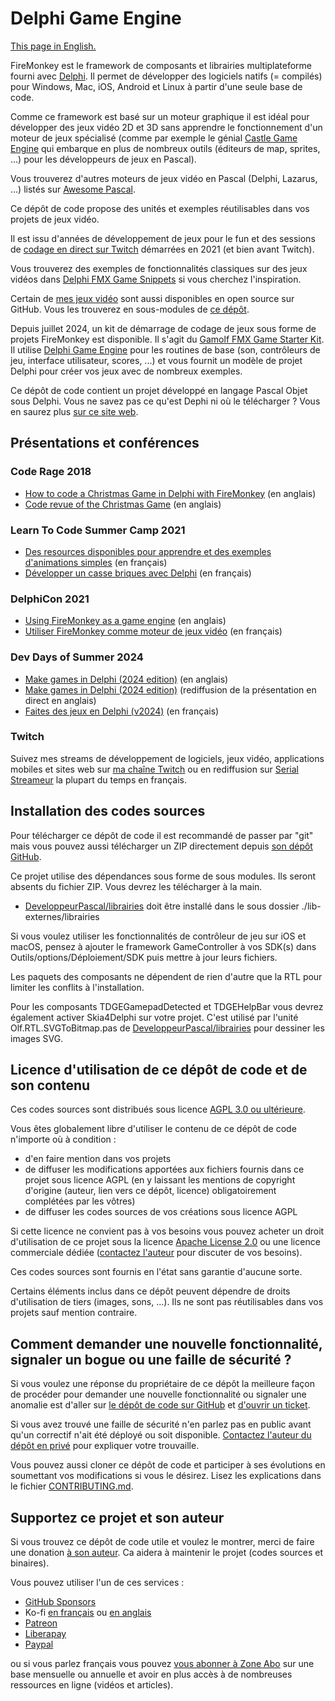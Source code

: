 # Delphi Game Engine

[This page in English.](README.md)

FireMonkey est le framework de composants et librairies multiplateforme fourni avec [Delphi](https://www.embarcadero.com/products/delphi). Il permet de développer des logiciels natifs (= compilés) pour Windows, Mac, iOS, Android et Linux à partir d'une seule base de code.

Comme ce framework est basé sur un moteur graphique il est idéal pour développer des jeux vidéo 2D et 3D sans apprendre le fonctionnement d'un moteur de jeux spécialisé (comme par exemple le génial [Castle Game Engine](https://castle-engine.io) qui embarque en plus de nombreux outils (éditeurs de map, sprites, ...) pour les développeurs de jeux en Pascal).

Vous trouverez d'autres moteurs de jeux vidéo en Pascal (Delphi, Lazarus, ...) listés sur [Awesome Pascal](https://github.com/Fr0sT-Brutal/awesome-pascal).

Ce dépôt de code propose des unités et exemples réutilisables dans vos projets de jeux vidéo.

Il est issu d'années de développement de jeux pour le fun et des sessions de [codage en direct sur Twitch](https://www.twitch.tv/patrickpremartin) démarrées en 2021 (et bien avant Twitch).

Vous trouverez des exemples de fonctionnalités classiques sur des jeux vidéos dans [Delphi FMX Game Snippets](https://github.com/DeveloppeurPascal/Delphi-FMX-Game-Snippets) si vous cherchez l'inspiration.

Certain de [mes jeux vidéo](https://gamolf.fr) sont aussi disponibles en open source sur GitHub. Vous les trouverez en sous-modules de [ce dépôt](https://github.com/DeveloppeurPascal/DevPas-Games-Pack).

Depuis juillet 2024, un kit de démarrage de codage de jeux sous forme de projets FireMonkey est disponible. Il s'agit du [Gamolf FMX Game Starter Kit](https://github.com/DeveloppeurPascal/Gamolf-FMX-Game-Starter-Kit). Il utilise [Delphi Game Engine](https://github.com/DeveloppeurPascal/Delphi-Game-Engine) pour les routines de base (son, contrôleurs de jeu, interface utilisateur, scores, ...) et vous fournit un modèle de projet Delphi pour créer vos jeux avec de nombreux exemples.

Ce dépôt de code contient un projet développé en langage Pascal Objet sous Delphi. Vous ne savez pas ce qu'est Dephi ni où le télécharger ? Vous en saurez plus [sur ce site web](https://delphi-resources.developpeur-pascal.fr/).

## Présentations et conférences

### Code Rage 2018

* [How to code a Christmas Game in Delphi with FireMonkey](https://serialstreameur.fr/coderage2018-christmasgame-howto.php) (en anglais)
* [Code revue of the Christmas Game](https://serialstreameur.fr/coderage2018-christmasgame-codereview.php) (en anglais)

### Learn To Code Summer Camp 2021

* [Des resources disponibles pour apprendre et des exemples d'animations simples](https://serialstreameur.fr/ltcsc2021-04.php) (en français)
* [Développer un casse briques avec Delphi](https://serialstreameur.fr/ltcsc2021-05.php) (en français)

### DelphiCon 2021

* [Using FireMonkey as a game engine](https://serialstreameur.fr/delphicon-2021-fmx-game-engine.php) (en anglais)
* [Utiliser FireMonkey comme moteur de jeux vidéo](https://serialstreameur.fr/webinaire-20211211.php) (en français)

### Dev Days of Summer 2024

* [Make games in Delphi (2024 edition)](https://serialstreameur.fr/make-games-in-delphi-2024-edition.html) (en anglais)
* [Make games in Delphi (2024 edition)](https://youtu.be/CAW-wpb9HJg) (rediffusion de la présentation en direct en anglais)
* [Faites des jeux en Delphi (v2024)](https://serialstreameur.fr/faites-des-jeux-en-delphi-edition-2024.html) (en français)

### Twitch

Suivez mes streams de développement de logiciels, jeux vidéo, applications mobiles et sites web sur [ma chaîne Twitch](https://www.twitch.tv/patrickpremartin) ou en rediffusion sur [Serial Streameur](https://serialstreameur.fr/jeux-video.php) la plupart du temps en français.

## Installation des codes sources

Pour télécharger ce dépôt de code il est recommandé de passer par "git" mais vous pouvez aussi télécharger un ZIP directement depuis [son dépôt GitHub](https://github.com/DeveloppeurPascal/Delphi-Game-Engine).

Ce projet utilise des dépendances sous forme de sous modules. Ils seront absents du fichier ZIP. Vous devrez les télécharger à la main.

* [DeveloppeurPascal/librairies](https://github.com/DeveloppeurPascal/librairies) doit être installé dans le sous dossier ./lib-externes/librairies

Si vous voulez utiliser les fonctionnalités de contrôleur de jeu sur iOS et macOS, pensez à ajouter le framework GameController à vos SDK(s) dans Outils/options/Déploiement/SDK puis mettre à jour leurs fichiers.

Les paquets des composants ne dépendent de rien d'autre que la RTL pour limiter les conflits à l'installation.

Pour les composants TDGEGamepadDetected et TDGEHelpBar vous devrez également activer Skia4Delphi sur votre projet. C'est utilisé par l'unité Olf.RTL.SVGToBitmap.pas de [DeveloppeurPascal/librairies](https://github.com/DeveloppeurPascal/librairies) pour dessiner les images SVG.

## Licence d'utilisation de ce dépôt de code et de son contenu

Ces codes sources sont distribués sous licence [AGPL 3.0 ou ultérieure](https://choosealicense.com/licenses/agpl-3.0/).

Vous êtes globalement libre d'utiliser le contenu de ce dépôt de code n'importe où à condition :
* d'en faire mention dans vos projets
* de diffuser les modifications apportées aux fichiers fournis dans ce projet sous licence AGPL (en y laissant les mentions de copyright d'origine (auteur, lien vers ce dépôt, licence) obligatoirement complétées par les vôtres)
* de diffuser les codes sources de vos créations sous licence AGPL

Si cette licence ne convient pas à vos besoins vous pouvez acheter un droit d'utilisation de ce projet sous la licence [Apache License 2.0](https://choosealicense.com/licenses/apache-2.0/) ou une licence commerciale dédiée ([contactez l'auteur](https://developpeur-pascal.fr/nous-contacter.php) pour discuter de vos besoins).

Ces codes sources sont fournis en l'état sans garantie d'aucune sorte.

Certains éléments inclus dans ce dépôt peuvent dépendre de droits d'utilisation de tiers (images, sons, ...). Ils ne sont pas réutilisables dans vos projets sauf mention contraire.

## Comment demander une nouvelle fonctionnalité, signaler un bogue ou une faille de sécurité ?

Si vous voulez une réponse du propriétaire de ce dépôt la meilleure façon de procéder pour demander une nouvelle fonctionnalité ou signaler une anomalie est d'aller sur [le dépôt de code sur GitHub](https://github.com/DeveloppeurPascal/Delphi-Game-Engine) et [d'ouvrir un ticket](https://github.com/DeveloppeurPascal/Delphi-Game-Engine/issues).

Si vous avez trouvé une faille de sécurité n'en parlez pas en public avant qu'un correctif n'ait été déployé ou soit disponible. [Contactez l'auteur du dépôt en privé](https://developpeur-pascal.fr/nous-contacter.php) pour expliquer votre trouvaille.

Vous pouvez aussi cloner ce dépôt de code et participer à ses évolutions en soumettant vos modifications si vous le désirez. Lisez les explications dans le fichier [CONTRIBUTING.md](CONTRIBUTING.md).

## Supportez ce projet et son auteur

Si vous trouvez ce dépôt de code utile et voulez le montrer, merci de faire une donation [à son auteur](https://github.com/DeveloppeurPascal). Ca aidera à maintenir le projet (codes sources et binaires).

Vous pouvez utiliser l'un de ces services :

* [GitHub Sponsors](https://github.com/sponsors/DeveloppeurPascal)
* Ko-fi [en français](https://ko-fi.com/patrick_premartin_fr) ou [en anglais](https://ko-fi.com/patrick_premartin_en)
* [Patreon](https://www.patreon.com/patrickpremartin)
* [Liberapay](https://liberapay.com/PatrickPremartin)
* [Paypal](https://www.paypal.com/paypalme/patrickpremartin)

ou si vous parlez français vous pouvez [vous abonner à Zone Abo](https://zone-abo.fr/nos-abonnements.php) sur une base mensuelle ou annuelle et avoir en plus accès à de nombreuses ressources en ligne (vidéos et articles).
